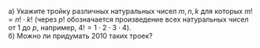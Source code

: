 а) Укажите тройку различных натуральных чисел $m,n,k$ для которых $m!=n!\cdot k!$ (через $p!$ обозначается произведение всех натуральных чисел от 1 до $p$, например, $4!=1\cdot 2\cdot 3\cdot 4$). 
<br/> б) Можно ли придумать 2010 таких троек?